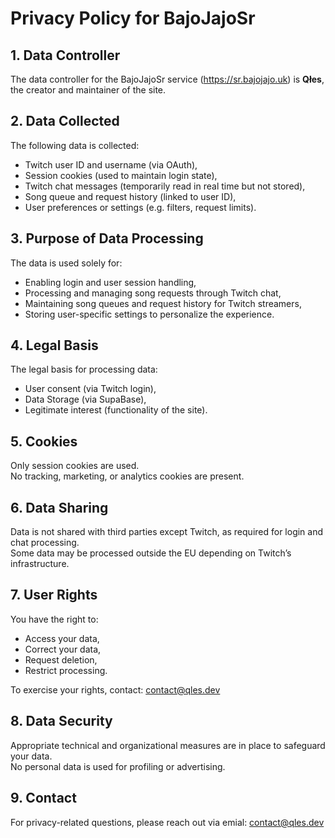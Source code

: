 # Privacy Policy for BajoJajoSr

## 1. Data Controller

The data controller for the BajoJajoSr service (https://sr.bajojajo.uk) is **Qłes**, the creator and maintainer of the site.

## 2. Data Collected

The following data is collected:

- Twitch user ID and username (via OAuth),
- Session cookies (used to maintain login state),
- Twitch chat messages (temporarily read in real time but not stored),
- Song queue and request history (linked to user ID),
- User preferences or settings (e.g. filters, request limits).

## 3. Purpose of Data Processing

The data is used solely for:

- Enabling login and user session handling,
- Processing and managing song requests through Twitch chat,
- Maintaining song queues and request history for Twitch streamers,
- Storing user-specific settings to personalize the experience.

## 4. Legal Basis

The legal basis for processing data:

- User consent (via Twitch login),
- Data Storage (via SupaBase),
- Legitimate interest (functionality of the site).

## 5. Cookies

Only session cookies are used.  
No tracking, marketing, or analytics cookies are present.

## 6. Data Sharing

Data is not shared with third parties except Twitch, as required for login and chat processing.  
Some data may be processed outside the EU depending on Twitch’s infrastructure.

## 7. User Rights

You have the right to:

- Access your data,
- Correct your data,
- Request deletion,
- Restrict processing.

To exercise your rights, contact: contact@qles.dev

## 8. Data Security

Appropriate technical and organizational measures are in place to safeguard your data.  
No personal data is used for profiling or advertising.

## 9. Contact

For privacy-related questions, please reach out via emial: contact@qles.dev
